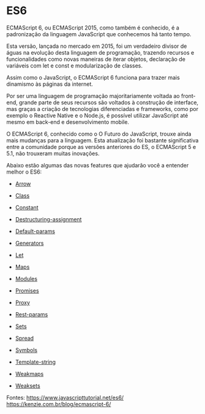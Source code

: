 # ES6

ECMAScript 6, ou ECMAScript 2015, como também é conhecido, é a padronização da linguagem JavaScript que conhecemos há tanto tempo.

Esta versão, lançada no mercado em 2015, foi um verdadeiro divisor de águas na evolução desta linguagem de programação, trazendo recursos e funcionalidades como novas maneiras de iterar objetos, declaração de variáveis com let e const e modularização de classes.

Assim como o JavaScript, o ECMAScript 6 funciona para trazer mais dinamismo às páginas da internet.

Por ser uma linguagem de programação majoritariamente voltada ao front-end, grande parte de seus recursos são voltados à construção de interface, mas graças a criação de tecnologias diferenciadas e frameworks, como por exemplo o Reactive Native e o Node.js, é possível utilizar JavaScript até mesmo em back-end e desenvolvimento mobile.

O ECMAScript 6, conhecido como o O Futuro do JavaScript, trouxe ainda mais mudanças para a linguagem. Esta atualização foi bastante significativa entre a comunidade porque as versões anteriores do ES, o ECMAScript 5 e 5.1, não trouxeram muitas inovações.

Abaixo estão algumas das novas features que ajudarão você a entender melhor o ES6:

* [Arrow](./arrow.js)

* [Class](./class.js)

* [Constant](./constant.js)

* [Destructuring-assignment](./destructuring-assignment.js)

* [Default-params](./default.js)

* [Generators](./generators.js)

* [Let](./let.js)

* [Maps](./maps.js)

* [Modules](./modules.js)

* [Promises](./promises.js)

* [Proxy](./proxy.js)

* [Rest-params](./rest-params.js)

* [Sets](./sets.js)

* [Spread](./spread.js)

* [Symbols](./symbols.js)

* [Template-string](./template-string.js)

* [Weakmaps](./weakmaps.js)

* [Weaksets](./weaksets.js)


Fontes: https://www.javascripttutorial.net/es6/ <br> https://kenzie.com.br/blog/ecmascript-6/